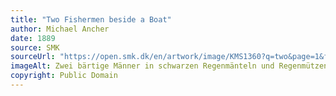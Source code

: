 ```yaml
---
title: "Two Fishermen beside a Boat"
author: Michael Ancher
date: 1889
source: SMK
sourceUrl: "https://open.smk.dk/en/artwork/image/KMS1360?q=two&page=1&filters=image_hq%3Atrue%7Cpublic_domain%3Atrue%7Ccreator_nationality%3Adanish"
imageAlt: Zwei bärtige Männer in schwarzen Regenmänteln und Regenmützen lehnen an der Kante eines am Strand liegenden hölzernen Fischerbootes und blicken nachdenklich in die Ferne
copyright: Public Domain
---
```

